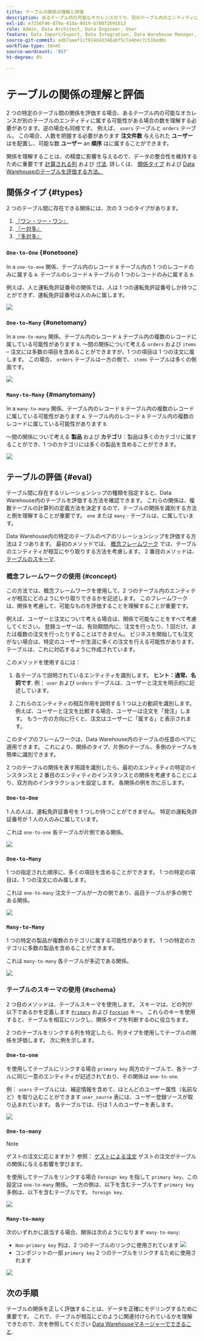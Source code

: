 ```yaml
---
title: テーブルの関係の理解と評価
description: あるテーブル内の可能なオカレンスのうち、別のテーブル内のエンティティに属する可能性のあるものの数を理解する方法を説明します。
exl-id: e7256f46-879a-41da-9919-b700f2691013
role: Admin, Data Architect, Data Engineer, User
feature: Data Import/Export, Data Integration, Data Warehouse Manager, Commerce Tables
source-git-commit: adb7aaef1cf914d43348abf5c7e4bec7c51bed0c
workflow-type: tm+mt
source-wordcount: '957'
ht-degree: 0%

---
```


# テーブルの関係の理解と評価

2 つの特定のテーブル間の関係を評価する場合、あるテーブル内の可能なオカレンスが別のテーブルのエンティティに属する可能性がある場合の数を理解する必要があります。逆の場合も同様です。 例えば、 `users` テーブルと `orders` テーブル。 この場合、人数を把握する必要があります **注文件数** 与えられた **ユーザー** はを配置し、可能な数 **ユーザー** an **順序** はに属することができます。

関係を理解することは、の精度に影響を与えるので、データの整合性を維持するために重要です [計算される列](../data-warehouse-mgr/creating-calculated-columns.md) および [寸法](../data-warehouse-mgr/manage-data-dimensions-metrics.md). 詳しくは、 [関係タイプ](#types) および [Data Warehouseのテーブルを評価する方法。](#eval)

## 関係タイプ {#types}

2 つのテーブル間に存在できる関係には、次の 3 つのタイプがあります。

1. [『ワン・ツー・ワン』](#onetoone)
1. [『一対多』](#onetomany)
1. [『多対多』](#manytomany)

### `One-to-One` {#onetoone}

In a `one-to-one` 関係、テーブル内のレコード `B` テーブル内の 1 つのレコードのみに属する `A`. テーブルのレコード `A` テーブルの 1 つのレコードのみに属する `B`.

例えば、人と運転免許証番号の関係では、人は 1 つの運転免許証番号しか持つことができず、運転免許証番号は人のみに属します。

![](../../assets/one-to-one.png)

### `One-to-Many` {#onetomany}

In a `one-to-many` 関係、テーブル内のレコード `A` テーブル内の複数のレコードに属している可能性があります `B`. ～間の関係について考える `orders` および `items`  – 注文には多数の項目を含めることができますが、1 つの項目は 1 つの注文に属します。 この場合、 `orders` テーブルは一方の側で、 `items` テーブルは多くの側面です。

![](../../assets/one-to-many_001.png)

### `Many-to-Many` {#manytomany}

In a `many-to-many` 関係、テーブル内のレコード `B` テーブル内の複数のレコードに属している可能性があります `A`. テーブル内のレコード `A` テーブル内の複数のレコードに属している可能性があります `B`.

～間の関係について考える **製品** および **カテゴリ**：製品は多くのカテゴリに属することができ、1 つのカテゴリには多くの製品を含めることができます。

![](../../assets/many-to-many.png)

## テーブルの評価 {#eval}

テーブル間に存在するリレーションシップの種類を指定すると、Data Warehouse内のテーブルを評価する方法を確認できます。 これらの関係は、複数テーブルの計算列の定義方法を決定するので、テーブルの関係を識別する方法と側を理解することが重要です。 `one` または `many` - テーブルは、に属しています。

Data Warehouse内の特定のテーブルのペアのリレーションシップを評価する方法は 2 つあります。 最初のメソッドでは、 [概念フレームワーク](#concept) では、テーブルのエンティティが相互にやり取りする方法を考慮します。 2 番目のメソッドは、 [テーブルのスキーマ](#schema).

### 概念フレームワークの使用 {#concept}

この方法では、概念フレームワークを使用して、2 つのテーブル内のエンティティが相互にどのようにやり取りできるかを記述します。 このフレームワークは、関係を考慮して、可能なものを評価することを理解することが重要です。

例えば、ユーザーと注文について考える場合は、関係で可能なことをすべて考慮してください。 登録ユーザーは、有効期間内に、注文を行ったり、1 回だけ、または複数の注文を行ったりすることはできません。 ビジネスを開始しても注文がない場合は、特定のユーザーが生涯に多くの注文を行える可能性があります。 テーブルは、これに対応するように作成されています。

このメソッドを使用するには：

1. 各テーブルで説明されているエンティティを識別します。 **ヒント：通常、名詞です**. 例： `user` および `orders` テーブルは、ユーザーと注文を明示的に記述しています。

1. これらのエンティティの相互作用を説明する 1 つ以上の動詞を識別します。 例えば、ユーザーと注文を比較する場合、ユーザーは注文を「発注」します。 もう一方の方向に行くと、注文はユーザーに「属する」と表示されます。

このタイプのフレームワークは、Data Warehouse内のテーブルの任意のペアに適用できます。 これにより、関係のタイプ、片側のテーブル、多側のテーブルを簡単に識別できます。

2 つのテーブルの関係を表す用語を識別したら、最初のエンティティの特定のインスタンスと 2 番目のエンティティのインスタンスとの関係を考慮することにより、双方向のインタラクションを設定します。 各関係の例を次に示します。

### `One-to-One`

1 人の人は、運転免許証番号を 1 つしか持つことができません。 特定の運転免許証番号が 1 人の人のみに属しています。

これは `one-to-one` 各テーブルが片側である関係。

![](../../assets/one-to-one3.png)

### `One-to-Many`

1 つの指定された順序に、多くの項目を含めることができます。 1 つの特定の項目は、1 つの注文にのみ属します。

これは `one-to-many` 注文テーブルが一方の側であり、品目テーブルが多の側である関係。

![](../../assets/one-to-many3.png)

### `Many-to-Many`

1 つの特定の製品が複数のカテゴリに属する可能性があります。 1 つの特定のカテゴリに多数の製品を含めることができます。

これは `many-to-many` 各テーブルが多辺である関係。

![](../../assets/many-to-many3.png)

### テーブルのスキーマの使用 {#schema}

2 つ目のメソッドは、テーブルスキーマを使用します。 スキーマは、どの列が以下であるかを定義します [`Primary`](https://en.wikipedia.org/wiki/Unique_key) および [`Foreign`](https://en.wikipedia.org/wiki/Foreign_key) キー。 これらのキーを使用すると、テーブルを相互にリンクし、関係タイプを判断するのに役立ちます。

2 つのテーブルをリンクする列を特定したら、列タイプを使用してテーブルの関係を評価します。 次に例を示します。

### `One-to-one`

を使用してテーブルにリンクする場合 `primary key` 両方のテーブルで、各テーブルに同じ一意のエンティティが記述されており、その関係は `one-to-one`.

例： `users` テーブルには、補足情報を含めて、ほとんどのユーザー属性（名前など）を取り込むことができます `user_source` 表には、ユーザー登録ソースが取り込まれています。 各テーブルでは、行は 1 人のユーザーを表します。

![](../../assets/one-to-one1.png)

### `One-to-many`

>[!NOTE]
>
>ゲストの注文に応じますか？ 参照： [ゲストによる注文](../data-warehouse-mgr/guest-orders.md) ゲストの注文がテーブルの関係に与える影響を学びます。

を使用してテーブルをリンクする場合 `Foreign key` を指して `primary key`、この設定は `one-to-many` 関係。 一方の側は、以下を含むテーブルです `primary key` 多側は、以下を含むテーブルです。 `foreign key`.

![](../../assets/one-to-many1.png)

### `Many-to-many`

次のいずれかに該当する場合、関係は次のようになります `many-to-many`:

* `Non-primary key` 列は、2 つのテーブルのリンクに使用されています
  ![](../../assets/many-to-many1.png)
* コンポジットの一部 `primary key` 2 つのテーブルをリンクするために使用されます

![](../../assets/many-to-mnay2.png)

## 次の手順

テーブルの関係を正しく評価することは、データを正確にモデリングするために重要です。 これで、テーブルが相互にどのように関連付けられているかを理解できたので、次を参照してください [Data Warehouseマネージャーでできること](../data-warehouse-mgr/tour-dwm.md).
